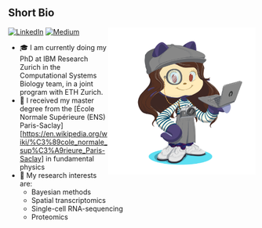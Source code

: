 ## Short Bio


<img align="right" width="300" src="https://raw.githubusercontent.com/EstellaD/EstellaD/master/My_Octocat_Github.png">

[![LinkedIn](https://img.shields.io/badge/LinkedIn-white?style=flat&logo=Linkedin&logoColor=black&link=https://www.linkedin.com/in/aurelien-pelissier-24375a13a/)](https://www.linkedin.com/in/aurelien-pelissier-24375a13a/) 
[![Medium](https://img.shields.io/badge/Medium-white?style=flat&logo=Medium&logoColor=black&link=https://aurelien-pelissier.medium.com/)](https://aurelien-pelissier.medium.com/)

* 🎓  I am currently doing my PhD at IBM Research Zurich in the Computational Systems Biology team, in a joint program with ETH Zurich.
* 📖  I received my master degree from the [École Normale Supérieure (ENS) Paris-Saclay][https://en.wikipedia.org/wiki/%C3%89cole_normale_sup%C3%A9rieure_Paris-Saclay] in fundamental physics
* 🔭  My research interests are:
  * Bayesian methods
  * Spatial transcriptomics
  * Single-cell RNA-sequencing
  * Proteomics


<!--
**Aurelien-Pelissier/Aurelien-Pelissier** is a ✨ _special_ ✨ repository because its `README.md` (this file) appears on your GitHub profile.
The octocat is from here: [#myoctocat](https://myoctocat.com/build-your-octocat/?fbclid=IwAR1rL00Bp6V7lGF_pnqQfda87wqIMGWQ_bH7Ve3HlWKakWcZ-Y7-t3UCnig)
Here are some ideas to get you started:

- 🔭 I’m currently working on ...
- 🌱 I’m currently learning ...
- 👯 I’m looking to collaborate on ...
- 🤔 I’m looking for help with ...
- 💬 Ask me about ...
- 📫 How to reach me: ...
- 😄 Pronouns: ...
- ⚡ Fun fact: ...
-->
